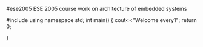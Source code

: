 #ese2005
ESE 2005 course work on architecture of embedded systems

#include<iostream>
using namespace std;
int main()
{
  cout<<"Welcome every1";
  return 0;

}
